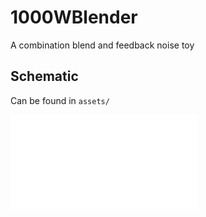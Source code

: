 # 1000WBlender
A combination blend and feedback noise toy

## Schematic
Can be found in `assets/`

![schematic](assets/1000WBlender.pdf)
